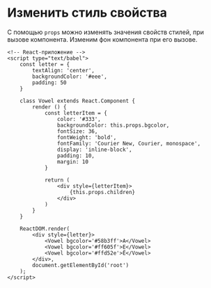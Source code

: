 # Изменить стиль свойства
С помощью `props` можно изменять значения свойств стилей, при вызове компонента. Изменим фон компонента при его вызове.

    <!-- React-приложение -->
    <script type="text/babel">
        const letter = {
            textAlign: 'center',
            backgroundColor: '#eee',
            padding: 50
        }

        class Vowel extends React.Component {
            render () {
                const letterItem = {
                    color: '#333',
                    backgroundColor: this.props.bgcolor,
                    fontSize: 36,
                    fontWeight: 'bold',
                    fontFamily: 'Courier New, Courier, monospace',
                    display: 'inline-block',
                    padding: 10,
                    margin: 10
                }

                return (
                    <div style={letterItem}>
                        {this.props.children}
                    </div>
                )
            }
        }

        ReactDOM.render(
            <div style={letter}>
                <Vowel bgcolor='#58b3ff'>А</Vowel>
                <Vowel bgcolor='#ff605f'>Е</Vowel>
                <Vowel bgcolor='#ffd52e'>Ё</Vowel>
            </div>,
            document.getElementById('root')
        );
    </script>
